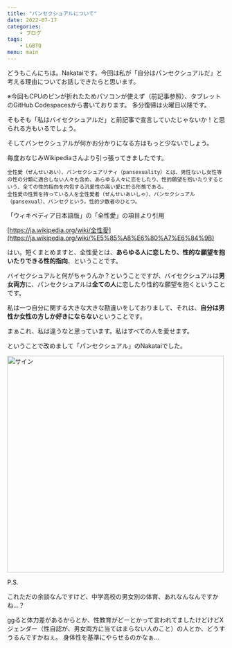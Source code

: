 ```yaml
---
title: "パンセクシュアルについて"
date: 2022-07-17
categories:
    - ブログ
tags:
    - LGBTQ
menu: main
---
```


どうもこんにちは。Nakataiです。今回は私が「自分はパンセクシュアルだ」と考える理由についてお話しできたらと思います。

<!--more-->

※今回もCPUのピンが折れたためパソコンが使えず（前記事参照）、タブレットのGitHub Codespacesから書いております。
多分復帰は火曜日以降です。

そもそも「私はバイセクシュアルだ」と前記事で宣言していたじゃないか！と思られる方もいるでしょう。

そしてパンセクシュアルが何かお分かりになる方はもっと少ないでしょう。

毎度おなじみWikipediaさんより引っ張ってきましたです。

```plaintext
全性愛（ぜんせいあい）、パンセクシュアリティ（pansexuality）とは、男性ないし女性等の性の分類に適合しない人々も含め、あらゆる人々に恋をしたり、性的願望を抱いたりするという、全ての性的指向を内包する汎愛性の高い愛に於る形態である。
全性愛の性質を持っている人を全性愛者（ぜんせいあいしゃ）、パンセクシュアル（pansexual）、パンセクという。性的少数者のひとつ。
```

「ウィキペディア日本語版」の「全性愛」の項目より引用

[https://ja.wikipedia.org/wiki/全性愛](https://ja.wikipedia.org/wiki/%E5%85%A8%E6%80%A7%E6%84%9B)

はい。短くまとめますと、全性愛とは、**あらゆる人に恋したり、性的な願望を抱いたりできる性的指向**、ということです。

バイセクシュアルと何がちゃうんか？ということですが、バイセクシュアルは**男女両方**に、パンセクシュアルは**全ての人**に恋したり性的な願望を抱くということです。

私は一つ自分に関する大きな大きな勘違いをしておりまして、それは、**自分は男性か女性の方しか好きにならない**ということです。

まぁこれ、私は違うなと思っています。私はすべての人を愛せます。

ということで改めまして「パンセクシュアル」のNakataiでした。

<img src="https://cdn.nakatai.ga/img/sign.webp" width="500" alt="サイン">

<Disqus/>

P.S.

これただの余談なんですけど、中学高校の男女別の体育、あれなんなんですかね...？

ggると体力差があるからとか、性教育がどーとかって言われてましたけどけどXジェンダー（性自認が、男女両方に当てはまらない人のこと）の人とか、どうすうるんですかねぇ。
身体性を基準にやらせるのかなぁ...
